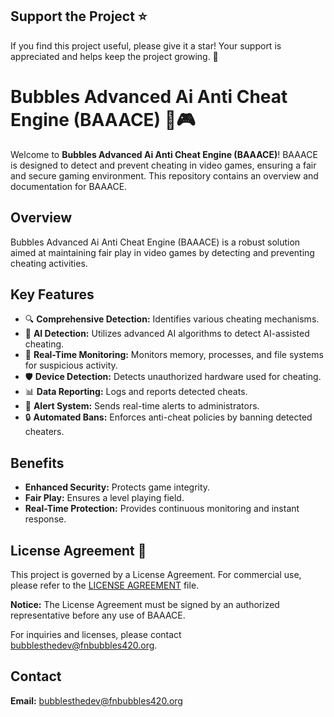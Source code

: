 ## Support the Project ⭐

If you find this project useful, please give it a star! Your support is appreciated and helps keep the project growing. 🌟



# Bubbles Advanced Ai Anti Cheat Engine (BAAACE) 🚫🎮

Welcome to **Bubbles Advanced Ai Anti Cheat Engine (BAAACE)**! BAAACE is designed to detect and prevent cheating in video games, ensuring a fair and secure gaming environment. This repository contains an overview and documentation for BAAACE.

## Overview

Bubbles Advanced Ai Anti Cheat Engine (BAAACE) is a robust solution aimed at maintaining fair play in video games by detecting and preventing cheating activities.

## Key Features

- 🔍 **Comprehensive Detection:** Identifies various cheating mechanisms.
- 🤖 **AI Detection:** Utilizes advanced AI algorithms to detect AI-assisted cheating.
- 🚫 **Real-Time Monitoring:** Monitors memory, processes, and file systems for suspicious activity.
- 🛡️ **Device Detection:** Detects unauthorized hardware used for cheating.
- 📊 **Data Reporting:** Logs and reports detected cheats.
- 📧 **Alert System:** Sends real-time alerts to administrators.
- 🔒 **Automated Bans:** Enforces anti-cheat policies by banning detected cheaters.

## Benefits

- **Enhanced Security:** Protects game integrity.
- **Fair Play:** Ensures a level playing field.
- **Real-Time Protection:** Provides continuous monitoring and instant response.

## License Agreement 📄

This project is governed by a License Agreement. For commercial use, please refer to the [LICENSE AGREEMENT](https://github.com/KernFerm/Bubbles-Advanced-Anti-Cheat-Engine/blob/main/License-Agreement) file.

**Notice:** The License Agreement must be signed by an authorized representative before any use of BAAACE.

For inquiries and licenses, please contact bubblesthedev@fnbubbles420.org.

## Contact

**Email:** bubblesthedev@fnbubbles420.org
